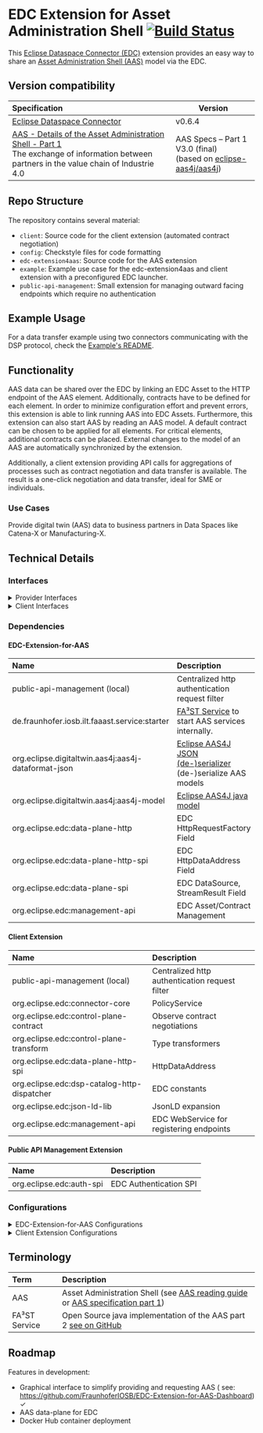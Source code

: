 # EDC Extension for Asset Administration Shell [![Build Status](https://github.com/FraunhoferIOSB/EDC-Extension-for-AAS/actions/workflows/gradle.yml/badge.svg)](https://github.com/FraunhoferIOSB/EDC-Extension-for-AAS/actions)

This [Eclipse Dataspace Connector (EDC)](https://github.com/eclipse-dataspaceconnector/DataSpaceConnector) extension
provides an easy way to share
an [Asset Administration Shell (AAS)](https://www.plattform-i40.de/SiteGlobals/IP/Forms/Listen/Downloads/EN/Downloads_Formular.html?cl2Categories_TechnologieAnwendungsbereich_name=Verwaltungsschale)
model via the EDC.

## Version compatibility

| Specification                                                                                                                                                                                                                                                                | Version                                                                                                      |
|:-----------------------------------------------------------------------------------------------------------------------------------------------------------------------------------------------------------------------------------------------------------------------------|--------------------------------------------------------------------------------------------------------------|
| [Eclipse Dataspace Connector](https://github.com/eclipse-dataspaceconnector/DataSpaceConnector)                                                                                                                                                                              | v0.6.4                                                                                                       |
| [AAS - Details of the Asset Administration Shell - Part 1](https://www.plattform-i40.de/IP/Redaktion/EN/Downloads/Publikation/Details_of_the_Asset_Administration_Shell_Part1_V3.html)<br />The exchange of information between partners in the value chain of Industrie 4.0 | AAS Specs – Part 1 V3.0 (final)<br/>(based on [eclipse-aas4j/aas4j](https://github.com/eclipse-aas4j/aas4j)) |

## Repo Structure

The repository contains several material:

- `client`: Source code for the client extension (automated contract negotiation)
- `config`: Checkstyle files for code formatting
- `edc-extension4aas`: Source code for the AAS extension
- `example`: Example use case for the edc-extension4aas and client extension with a preconfigured EDC launcher.
- `public-api-management`: Small extension for managing outward facing endpoints which require no authentication

<!-- ------------------Template Section --------------------------- -->

## Example Usage

For a data transfer example using two connectors communicating with the DSP protocol, check
the [Example's README](example/README.md).

## Functionality

AAS data can be shared over the EDC by linking an EDC Asset to the HTTP endpoint of the AAS element. Additionally,
contracts have to be defined for each element. In order to minimize configuration effort and prevent errors, this
extension is able to link running AAS into EDC Assets. Furthermore, this extension can also start AAS by reading an AAS
model. A default contract can be chosen to be applied for all elements. For critical elements, additional contracts can
be placed. External changes to the model of an AAS are automatically synchronized by the extension.

Additionally, a client extension providing API calls for aggregations of processes such as contract negotiation and data
transfer is available. The result is a one-click negotiation and data transfer, ideal for SME or individuals.

### Use Cases

Provide digital twin (AAS) data to business partners in Data Spaces like Catena-X or Manufacturing-X.

## Technical Details

### Interfaces

<details>

<summary>Provider Interfaces</summary>

| HTTP Method | Interface (edc:1234/api/...) ((a) = only for authenticated users) | Parameters ((r) = required)                                                                                                                                                              | Description                                                                                                                                                                                                                                                                                                              |
|:------------|:------------------------------------------------------------------|:-----------------------------------------------------------------------------------------------------------------------------------------------------------------------------------------|:-------------------------------------------------------------------------------------------------------------------------------------------------------------------------------------------------------------------------------------------------------------------------------------------------------------------------|
| GET         | config (a)                                                        | -                                                                                                                                                                                        | Get current extension configuration values.                                                                                                                                                                                                                                                                              |
| PUT         | config (a)                                                        | Body: Updated config values (JSON) (r)                                                                                                                                                   | Update config values.                                                                                                                                                                                                                                                                                                    |
| POST        | client (a)                                                        | Query Parameter "url" (r)                                                                                                                                                                | Register a standalone AAS service (e.g., FA³ST) to this extension.                                                                                                                                                                                                                                                       |
| DELETE      | client (a)                                                        | Query Parameter "url" (r)                                                                                                                                                                | Unregister an AAS service (e.g., FA³ST) from this extension, possibly shutting down the service if it has been started internally.                                                                                                                                                                                       |
| POST        | environment (a)                                                   | Query Parameter "environment": Path to new AAS environment (r), Query Parameter "port": Port of service to be created , Query Parameter "config": Path of AAS service configuration file | Create a new AAS service. Either (http) "port" or "config" must be given to ensure communication with the AAS service via an HTTP endpoint on the service's side. This command returns the URL of the newly created AAS service on success, which can be used to remove the service using the interface "DELETE /client" |
| POST        | aas (a)                                                           | Query Parameter "requestUrl": URL of AAS service to be updated (r), request body: AAS element (r)                                                                                        | Forward POST request to provided host in requestUrl. If requestUrl is an AAS service that is registered at this EDC, synchronize assets and self description as well.                                                                                                                                                    |
| DELETE      | aas (a)                                                           | Query Parameter requestUrl: URL of AAS service to be updated (r)                                                                                                                         | Forward DELETE request to provided host in requestUrl. If requestUrl is an AAS service that is registered at this EDC, synchronize assets and self description as well.                                                                                                                                                  |
| PUT         | aas (a)                                                           | Query Parameter "requestUrl": URL of AAS service to be updated (r), request body: AAS element (r)                                                                                        | Forward PUT request to provided host in requestUrl.                                                                                                                                                                                                                                                                      |
| GET         | selfDescription                                                   | -                                                                                                                                                                                        | Return self description of extension.                                                                                                                                                                                                                                                                                    |

</details>

<details>
<summary>Client Interfaces</summary>

| HTTP Method | Interface (edc:1234/api/automated/...) ((a) = only for authenticated users) | Parameters ((r) = required)                                                                                                                                        | Description                                                                                                                                                                                                                                                                                                                                      |
|:------------|:----------------------------------------------------------------------------|:-------------------------------------------------------------------------------------------------------------------------------------------------------------------|:-------------------------------------------------------------------------------------------------------------------------------------------------------------------------------------------------------------------------------------------------------------------------------------------------------------------------------------------------|
| POST        | negotiate (a)                                                               | Query Parameter "providerUrl": URL (r), Query Parameter "providerId": String (r), Query Parameter "assetId": String (r), Query Parameter "dataDestinationUrl": URL | Perform an automated contract negotiation with a provider (given provider URL and ID) and get the data stored for the specified asset. Optionally, a data destination URL can be specified where the data is sent to instead of the extension's log.                                                                                             |
| GET         | dataset (a)                                                                 | Query Parameter "providerUrl": URL (r), Query Parameter "assetId": String (r), Query Parameter "providerId": String (r)                                            | Get dataset from the specified provider's catalog that contains the specified asset's policies.                                                                                                                                                                                                                                                  |
| POST        | negotiateContract (a)                                                       | request body: org.eclipse.edc.connector.contract.spi.types.negotiation.ContractRequest (r)                                                                         | Using a contractRequest (JSON in http request body), negotiate a contract. Returns the corresponding agreementId on success.                                                                                                                                                                                                                     |
| GET         | transfer (a)                                                                | Query Parameter "providerUrl": URL (r), Query Parameter "agreementId": String (r), Query Parameter "assetId": String (r), Query Parameter "dataDestinationUrl"     | Submits a data transfer request to the providerUrl. On success, returns the data behind the specified asset. Optionally, a data destination URL can be specified where the data is sent to instead of the extension's log.                                                                                                                       |
| POST        | acceptedPolicies (a)                                                        | request body: List of PolicyDefinitions (JSON) (r)                                                                                                                 | Adds the given PolicyDefinitions to the accepted PolicyDefinitions list (Explanation: On fully automated negotiation, the provider's PolicyDefinition is matched against the consumer's accepted PolicyDefinitions list. If any PolicyDefinition fits the provider's, the negotiation continues.) Returns "OK"-Response if requestBody is valid. |
| GET         | acceptedPolicies (a)                                                        | -                                                                                                                                                                  | Returns the client extension's accepted policy definitions for fully automated negotiation.                                                                                                                                                                                                                                                      |
| DELETE      | acceptedPolicies (a)                                                        | request body: PolicyDefinition: PolicyDefinition (JSON) (r)                                                                                                        | Updates the client extension's accepted policy definition with the same policyDefinitionId as the request.                                                                                                                                                                                                                                       |
| PUT         | acceptedPolicies (a)                                                        | request body: PolicyDefinitionId: String (JSON) (r)                                                                                                                | Deletes a client extension's accepted policy definition with the same policyDefinitionId as the request.                                                                                                                                                                                                                                         |

</details>

### Dependencies

#### EDC-Extension-for-AAS

| Name                                                | Description                                                                                                                      |
|:----------------------------------------------------|:---------------------------------------------------------------------------------------------------------------------------------|
| public-api-management (local)                       | Centralized http authentication request filter                                                                                   |
| de.fraunhofer.iosb.ilt.faaast.service:starter       | [FA³ST Service](https://github.com/FraunhoferIOSB/FAAAST-Service) to start AAS services internally.                              |
| org.eclipse.digitaltwin.aas4j:aas4j-dataformat-json | [Eclipse AAS4J JSON (de-)serializer](https://github.com/eclipse-aas4j/aas4j/tree/main/dataformat-json) (de-)serialize AAS models |
| org.eclipse.digitaltwin.aas4j:aas4j-model           | [Eclipse AAS4J java model](https://github.com/eclipse-aas4j/aas4j/tree/main/model)                                               |
| org.eclipse.edc:data-plane-http                     | EDC HttpRequestFactory Field                                                                                                     |
| org.eclipse.edc:data-plane-http-spi                 | EDC HttpDataAddress Field                                                                                                        |
| org.eclipse.edc:data-plane-spi                      | EDC DataSource, StreamResult Field                                                                                               |
| org.eclipse.edc:management-api                      | EDC Asset/Contract Management                                                                                                    |

#### Client Extension

| Name                                        | Description                                    |
|:--------------------------------------------|:-----------------------------------------------|
| public-api-management (local)               | Centralized http authentication request filter |
| org.eclipse.edc:connector-core              | PolicyService                                  |
| org.eclipse.edc:control-plane-contract      | Observe contract negotiations                  |
| org.eclipse.edc:control-plane-transform     | Type transformers                              |
| org.eclipse.edc:data-plane-http-spi         | HttpDataAddress                                |
| org.eclipse.edc:dsp-catalog-http-dispatcher | EDC constants                                  |
| org.eclipse.edc:json-ld-lib                 | JsonLD expansion                               |
| org.eclipse.edc:management-api              | EDC WebService for registering endpoints       |

#### Public API Management Extension

| Name                     | Description            |
|:-------------------------|:-----------------------|
| org.eclipse.edc:auth-spi | EDC Authentication SPI |

### Configurations

<details>

<summary>EDC-Extension-for-AAS Configurations</summary>

| Key                                  | Value Type                | Description                                                                                                                                                                                                                                             |
|:-------------------------------------|:--------------------------|:--------------------------------------------------------------------------------------------------------------------------------------------------------------------------------------------------------------------------------------------------------|
| edc.aas.remoteAasLocation            | URL                       | A URL of an AAS service (such as FA³ST) that is already running and is conformant with official AAS API specification                                                                                                                                   |
| edc.aas.localAASModelPath            | path                      | A path to a serialized AAS environment compatible to specification version 3.0RC01 (see: https://github.com/FraunhoferIOSB/FAAAST-Service/blob/main/README.md)                                                                                          |
| edc.aas.localAASServicePort          | Open port from 1 to 65535 | Port to locally created AAS service. Required, if localAASModelPath is defined and localAASServiceConfigPath is not defined.                                                                                                                            |
| edc.aas.localAASServiceConfigPath    | path                      | Path to AAS config for locally started AAS service. Required, if localAASServicePort is not defined, but localAASModelPath is defined.                                                                                                                  |
| edc.aas.syncPeriod                   | whole number in seconds   | Time period in which AAS services should be polled for structural changes (added/deleted elements etc.). Default value is 5 (seconds). Note: This configuration value is only read on startup, the synchronization period cannot be changed at runtime. |
| edc.aas.exposeSelfDescription        | True/False                | Whether the Self Description should be exposed on {edc}/api/selfDescription. When set to False, the selfDescription is still available for authenticated requests.                                                                                      |
| edc.aas.defaultAccessPolicyPath      | path                      | Path to an access policy file (JSON). This policy will be used as the default access policy for all assets created after the configuration value has been set.                                                                                          |
| edc.aas.defaultContractPolicyPath    | path                      | Path to a contract policy file (JSON). This policy will be used as the default contract policy for all assets created after the configuration value has been set.                                                                                       |
| edc.aas.acceptSelfSignedCertificates | True/False                | Accept self-signed certificates from AAS services (internal+external)                                                                                                                                                                                   |
| edc.aas.onlySubmodels                | True/False                | (Provider) Only list submodels of AAS services                                                                                                                                                                                                          |

</details>

<details>

<summary>Client Extension Configurations</summary>  

| Key                                      | Value Type              | Description                                                                                                                                                                   |
|:-----------------------------------------|:------------------------|:------------------------------------------------------------------------------------------------------------------------------------------------------------------------------|
| edc.client.waitForAgreementTimeout       | whole number in seconds | How long should the extension wait for an agreement when automatically negotiating a contract? Default value is 10(s).                                                        |
| edc.client.waitForTransferTimeout        | whole number in seconds | How long should the extension wait for a data transfer when automatically negotiating a contract? Default value is 10(s).                                                     |
| edc.client.acceptAllProviderOffers       | boolean                 | If true, the client accepts any contractOffer offered by a provider connector on automated contract negotiation (e.g., trusted provider). Default value: false                |
| edc.client.acceptedPolicyDefinitionsPath | path                    | Path pointing to a JSON-file containing acceptable PolicyDefinitions for automated contract negotiation in a list (only policies must match in a provider's PolicyDefinition) |

</details>

## Terminology

| Term          | Description                                                                                                                                                                                                                                                                                                                      |
|:--------------|:---------------------------------------------------------------------------------------------------------------------------------------------------------------------------------------------------------------------------------------------------------------------------------------------------------------------------------|
| AAS           | Asset Administration Shell (see [AAS reading guide](https://www.plattform-i40.de/IP/Redaktion/DE/Downloads/Publikation/Asset_Administration_Shell_Reading_Guide.html) or [AAS specification part 1](https://www.plattform-i40.de/IP/Redaktion/DE/Downloads/Publikation/Details_of_the_Asset_Administration_Shell_Part1_V3.html)) |
| FA³ST Service | Open Source java implementation of the AAS part 2 [see on GitHub](https://github.com/FraunhoferIOSB/FAAAST-Service)                                                                                                                                                                                                              |

## Roadmap

Features in development:

- Graphical interface to simplify providing and requesting AAS (
  see: https://github.com/FraunhoferIOSB/EDC-Extension-for-AAS-Dashboard) &#x2713;
- AAS data-plane for EDC
- Docker Hub container deployment
